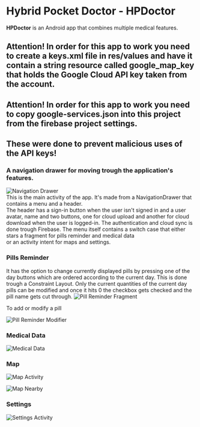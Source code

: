 # Hybrid Pocket Doctor - HPDoctor
**HPDoctor** is an Android app that combines multiple medical features.

## Attention! In order for this app to work you need to create a keys.xml file in res/values and have it contain a string resource called google_map_key that holds the Google Cloud API key taken from the account.
## Attention! In order for this app to work you need to copy google-services.json into this project from the firebase project settings.
## These were done to prevent malicious uses of the API keys!

### A navigation drawer for moving trough the application's features.
![Navigation Drawer](/README_resources/NavigationDrawer.png)<br/>
This is the main activity of the app. It's made from a NavigationDrawer that contains a menu and a header.<br/>
The header has a sign-in button when the user isn't signed in and a user avatar, name and two buttons,
one for cloud upload and another for cloud download when the user is logged-in. The authentication
and cloud sync is done trough Firebase.
The menu itself contains a switch case that either stars a fragment for pills reminder and medical data<br/>
or an activity intent for maps and settings.

### Pills Reminder
It has the option to change currently displayed pills by pressing one of the day buttons which are
ordered according to the current day. This is done trough a Constraint Layout.
Only the current quantities of the current day pills can be modified and once it hits 0
the checkbox gets checked and the pill name gets cut through.
![Pill Reminder Fragment](/README_resources/PillsReminder.png)

To add or modify a pill

![Pill Reminder Modifier](/README_resources/PillsReminderModify.png)<br/>

### Medical Data
![Medical Data](/README_resources/MedicalData.png)<br/>

### Map
![Map Activity](/README_resources/Map.png)<br/>

![Map Nearby](/README_resources/MapNearby.png)<br/>

### Settings
![Settings Activity](/README_resources/Settings.png)<br/>

